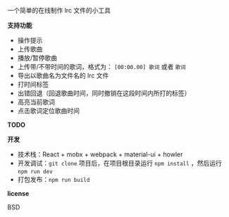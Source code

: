 一个简单的在线制作 lrc 文件的小工具

**支持功能**

- 操作提示
- 上传歌曲
- 播放/暂停歌曲
- 上传带/不带时间的歌词，格式为： `[00:00.00] 歌词` 或者 `歌词`
- 导出以歌曲名为文件名的 lrc 文件
- 打时间标签
- 出错回退（回退歌曲时间，同时撤销在这段时间内所打的标签）
- 高亮当前歌词
- 点击歌词定位歌曲时间

**TODO**

**开发**

- 技术栈：React + mobx + webpack + material-ui + howler
- 开发调试：`git clone` 项目后，在项目根目录运行 `npm install` ，然后运行 `npm run dev`
- 打包发布：`npm run build`

**license**

BSD